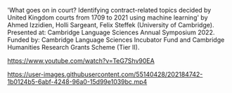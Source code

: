 'What goes on in court? Identifying contract-related topics decided by United Kingdom courts from 1709 to 2021 using machine learning' by Ahmed Izzidien, Holli Sargeant, Felix Steffek (University of Cambridge). Presented at: Cambridge Language Sciences Annual Symposium 2022.
Funded by: Cambridge Language Sciences Incubator Fund and Cambridge Humanities Research Grants Scheme (Tier II).

https://www.youtube.com/watch?v=TeG7Shv90EA

https://user-images.githubusercontent.com/55140428/202184742-1b0124b5-6abf-4248-96a0-15d99e1039bc.mp4

